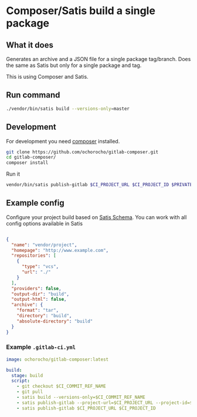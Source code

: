 # Composer/Satis build a single package

## What it does

Generates an archive and a JSON file for a single package tag/branch.
Does the same as Satis but only for a single package and tag.   

This is using Composer and Satis.

## Run command

```bash
./vendor/bin/satis build --versions-only=master
```

## Development

For development you need [composer](https://getcomposer.org/) installed.

```bash
git clone https://github.com/ochorocho/gitlab-composer.git
cd gitlab-composer/
composer install
```

Run it

```bash
vendor/bin/satis publish-gitlab $CI_PROJECT_URL $CI_PROJECT_ID $PRIVATE_TOKEN
```

## Example config

Configure your project build based on [Satis Schema](https://github.com/composer/satis/blob/master/res/satis-schema.json).
You can work with all config options available in Satis 

```json

{
  "name": "vendor/project",
  "homepage": "http://www.example.com",
  "repositories": [
    {
      "type": "vcs",
      "url": "./"
    }
  ],
  "providers": false,
  "output-dir": "build",
  "output-html": false,
  "archive": {
    "format": "tar",
    "directory": "build",
    "absolute-directory": "build"
  }
}


```

### Example `.gitlab-ci.yml`

```yaml
image: ochorocho/gitlab-composer:latest

build:
  stage: build
  script:
    - git checkout $CI_COMMIT_REF_NAME
    - git pull
    - satis build --versions-only=$CI_COMMIT_REF_NAME
    - satis publish-gitlab --project-url=$CI_PROJECT_URL --project-id=$CI_PROJECT_ID
    - satis publish-gitlab $CI_PROJECT_URL $CI_PROJECT_ID
```
